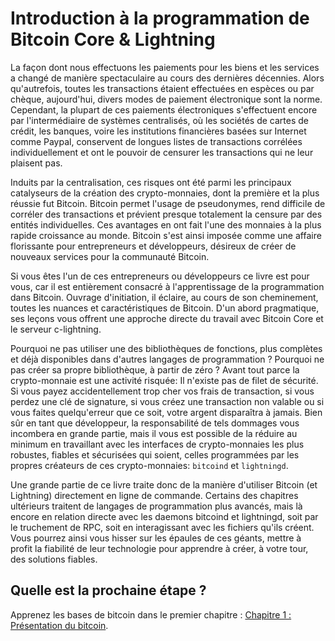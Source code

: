 # Introduction à la programmation de Bitcoin Core & Lightning

La façon dont nous effectuons les paiements pour les biens et les services a changé de manière spectaculaire au cours des dernières décennies. Alors qu'autrefois, toutes les transactions étaient effectuées en espèces ou par chèque, aujourd'hui, divers modes de paiement électronique sont la norme. Cependant, la plupart de ces paiements électroniques s'effectuent encore par l'intermédiaire de systèmes centralisés, où les sociétés de cartes de crédit, les banques, voire les institutions financières basées sur Internet comme Paypal, conservent de longues listes de transactions corrélées individuellement et ont le pouvoir de censurer les transactions qui ne leur plaisent pas.

Induits par la centralisation, ces risques ont été parmi les principaux catalyseurs de la création des crypto-monnaies, dont la première et la plus réussie fut Bitcoin. Bitcoin permet l'usage de pseudonymes, rend difficile de corréler des transactions et prévient presque totalement la censure par des entités individuelles. Ces avantages en ont fait l'une des monnaies à la plus rapide croissance au monde. Bitcoin s'est ainsi imposée comme une affaire florissante pour entrepreneurs et développeurs, désireux de créer de nouveaux services pour la communauté Bitcoin.

Si vous êtes l'un de ces entrepreneurs ou développeurs ce livre est pour vous, car il est entièrement consacré à l'apprentissage de la programmation dans Bitcoin. Ouvrage d'initiation, il éclaire, au cours de son cheminement, toutes les nuances et caractéristiques de Bitcoin. D'un abord pragmatique, ses leçons vous offrent une approche directe du travail avec Bitcoin Core et le serveur c-lightning. 

Pourquoi ne pas utiliser une des bibliothèques de fonctions, plus complètes et déjà disponibles dans d'autres langages de programmation ? Pourquoi ne pas créer sa propre bibliothèque, à partir de zéro ? Avant tout parce la crypto-monnaie est une activité risquée: Il n'existe pas de filet de sécurité. Si vous payez accidentellement trop cher vos frais de transaction, si vous perdez une clé de signature, si vous créez une transaction non valable ou si vous faites quelqu'erreur que ce soit, votre argent disparaîtra à jamais. Bien sûr en tant que développeur, la responsabilité de tels dommages vous incombera en grande partie, mais il vous est possible de la réduire au minimum en travaillant avec les interfaces de crypto-monnaies les plus robustes, fiables et sécurisées qui soient, celles programmées par les propres créateurs de ces crypto-monnaies: ``bitcoind`` et ``lightningd``.

Une grande partie de ce livre traite donc de la manière d'utiliser Bitcoin (et Lightning) directement en ligne de commande. Certains des chapitres ultérieurs traitent de langages de programmation plus avancés, mais là encore en relation directe avec les daemons bitcoind et lightningd, soit par le truchement de RPC, soit en interagissant avec les fichiers qu'ils créent. Vous pourrez ainsi vous hisser sur les épaules de ces géants, mettre à profit la fiabilité de leur technologie pour apprendre à créer, à votre tour, des solutions fiables.



## Quelle est la prochaine étape ?

Apprenez les bases de bitcoin dans le premier chapitre : [Chapitre 1 : Présentation du bitcoin](01_0_Presentation_du_Bitcoin.md).
